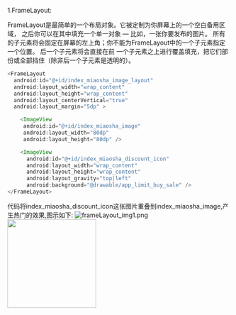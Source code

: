 1.FrameLayout:

FrameLayout是最简单的一个布局对象。它被定制为你屏幕上的一个空白备用区域，
之后你可以在其中填充一个单一对象 — 比如，一张你要发布的图片。
所有的子元素将会固定在屏幕的左上角；你不能为FrameLayout中的一个子元素指定一个位置。
后一个子元素将会直接在前 一个子元素之上进行覆盖填充，把它们部份或全部挡住（除非后一个子元素是透明的）。

```java
<FrameLayout
  android:id="@+id/index_miaosha_image_layout"
  android:layout_width="wrap_content"
  android:layout_height="wrap_content"
  android:layout_centerVertical="true"
  android:layout_margin="5dp" >

    <ImageView
     android:id="@+id/index_miaosha_image"
     android:layout_width="80dp"
     android:layout_height="80dp" />

    <ImageView
      android:id="@+id/index_miaosha_discount_icon"
      android:layout_width="wrap_content"
      android:layout_height="wrap_content"
      android:layout_gravity="top|left"
      android:background="@drawable/app_limit_buy_sale" />
</FrameLayout>
```

代码将index_miaosha_discount_icon这张图片重叠到index_miaosha_image,产生热门的效果,图示如下:
![frameLayout_img1.png](https://github.com/wjch/wiki/blob/master/frameLayout_img1.png?raw=true)
<img src="https://github.com/wjch/wiki/blob/master/frameLayout_img2.png?raw=true" width="200" height="200">
